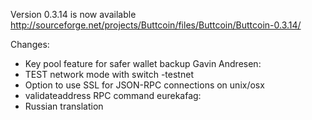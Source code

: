 Version 0.3.14 is now available
http://sourceforge.net/projects/Buttcoin/files/Buttcoin/Buttcoin-0.3.14/

Changes:
* Key pool feature for safer wallet backup
Gavin Andresen:
* TEST network mode with switch -testnet
* Option to use SSL for JSON-RPC connections on unix/osx
* validateaddress RPC command
eurekafag:
* Russian translation
